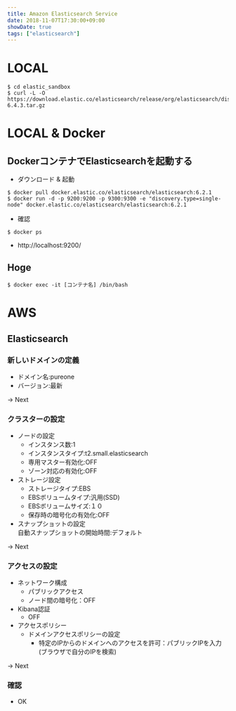 ```yaml
---
title: Amazon Elasticsearch Service
date: 2018-11-07T17:30:00+09:00
showDate: true
tags: ["elasticsearch"]
---
```


# LOCAL
```
$ cd elastic_sandbox
$ curl -L -O https://download.elastic.co/elasticsearch/release/org/elasticsearch/distribution/tar/elasticsearch/6.4.3/elasticsearch-6.4.3.tar.gz
```

# LOCAL & Docker
## DockerコンテナでElasticsearchを起動する
- ダウンロード & 起動
```
$ docker pull docker.elastic.co/elasticsearch/elasticsearch:6.2.1
$ docker run -d -p 9200:9200 -p 9300:9300 -e "discovery.type=single-node" docker.elastic.co/elasticsearch/elasticsearch:6.2.1
```
- 確認
```
$ docker ps
```
- http://localhost:9200/

## Hoge
```
$ docker exec -it [コンテナ名] /bin/bash
```

# AWS
## Elasticsearch
### 新しいドメインの定義  
- ドメイン名:pureone  
- バージョン:最新  

-> Next  

### クラスターの設定
- ノードの設定  
  - インスタンス数:1
  - インスタンスタイプ:t2.small.elasticsearch
  - 専用マスター有効化:OFF
  - ゾーン対応の有効化:OFF
- ストレージ設定  
  - ストレージタイプ:EBS
  - EBSボリュームタイプ:汎用(SSD)
  - EBSボリュームサイズ:１０
  - 保存時の暗号化の有効化:OFF
- スナップショットの設定  
  自動スナップショットの開始時間:デフォルト

-> Next  

### アクセスの設定
- ネットワーク構成  
  - パブリックアクセス
  - ノード間の暗号化：OFF
- Kibana認証  
  - OFF
- アクセスポリシー  
  - ドメインアクセスポリシーの設定  
    - 特定のIPからのドメインへのアクセスを許可：パブリックIPを入力(ブラウザで自分のIPを検索)

-> Next  

### 確認
- OK
